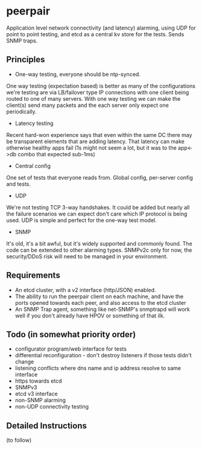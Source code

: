 # peerpair
Application level network connectivity (and latency) alarming, using
UDP for point to point testing, and etcd as a central kv store for the
tests. Sends SNMP traps.

## Principles
* One-way testing, everyone should be ntp-synced.

One way testing (expectation based) is better as many of the
configurations we're testing are via LB/failover type IP connections
with one client being routed to one of many servers. With one way
testing we can make the client(s) send many packets and the each
server only expect one periodically. 

* Latency testing

Recent hard-won experience says that even within the same DC there may
be transparent elements that are adding latency. That latency can make
otherwise healthy apps fail (1s might not seem a lot, but it was to
the app<->db combo that expected sub-1ms)

* Central config

One set of tests that everyone reads from. Global config, per-server
config and tests.

* UDP

We're not testing TCP 3-way handshakes. It could be added but nearly
all the failure scenarios we can expect don't care which IP protocol
is being used. UDP is simple and perfect for the one-way test model.

* SNMP

It's old, it's a bit awful, but it's widely supported and commonly
found. The code can be extended to other alarming types. SNMPv2c only
for now, the security/DDoS risk will need to be managed in your environment.

## Requirements

* An etcd cluster, with a v2 interface (http/JSON) enabled.
* The ability to run the peerpair client on each machine, and have the ports
opened towards each peer, and also access to the etcd cluster
* An SNMP Trap agent, something like net-SNMP's snmptrapd will work
well if you don't already have HPOV or something of that ilk.

## Todo (in somewhat priority order)
* configurator program/web interface for tests
* differential reconfiguration - don't destroy listeners if those
tests didn't change
* listening conflicts where dns name and ip address resolve to same interface
* https towards etcd
* SNMPv3
* etcd v3 interface
* non-SNMP alarming
* non-UDP connectivity testing

## Detailed Instructions
(to follow)
